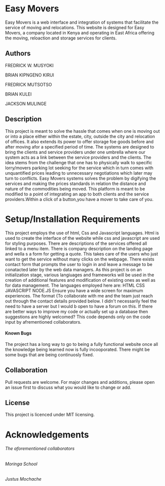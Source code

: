 # Easy Movers
Easy Movers is a web interface and integration of systems that facilitate the service of moving and relocations.
This website is designed for Easy Movers, a company located in Kenya and operating in East Africa offering the moving, reloaction and storage services for clients.

## Authors
FREDRICK W. MUSYOKI

BRIAN KIPNGENO KIRUI

FREDRICK MUTSOTSO

BRIAN KULEI

JACKSON MULINGE

## Description
This project is meant to solve the hassle that comes when one is moving out or into a place either within the estate, city, outside the city and relocation of offices. It also extends its power to offer storage foe goods before and after moving afor a specified period of time. The systems are designed to bring the clients and service providers under one umbrella where our system acts as a link between the service providers and the clients. The idea stems from the challenge that one has to physically walk to specific lorry/movers parking lot seeking for the service which in turn comes with unquantified prices leading to unnecessary negotiations which later may turn to conflicts. Easy Movers systems solves the problem by digifying the services and making the prices standards in relation the distance and nature of the commodities being moved. This platform is meant to be modified to a point of integrating an app to both clients and the service providers.Within a click of a button,you have a mover to take care of you.

# Setup/Installation Requirements
This project employs the use of html, Css and Javascript languages. Html is used to create the interface of the website while css and javascript are used for styling purposes. There are descriptions of the services offered all linked to a menu item. There is company description on the landing page and wella s a form for getting a quote. This takes care of the users who just want to get the service without many clicks on the webpage. There exists contact form that prompts the user to login in and leave a message to be conatacted later by the web data managers. As this project is on an initialization stage, various langiuages and frameworks will be used in the creation of additional features and modification of existing ones as well as for data management.
The languages employed here are:
HTML
CSS
JAVASCRIPT
NODE.JS
Ensure you have a wide screen for maximum experiences.
The 
format {To collaborate with me and the team just reach out through the contact details provided below.
I didn't necessarily feel the need to have a server but I would b open to have a forum on this. 
If there are better ways to improve my code or actually set up a database then suggestions are highly welcomed?
This code depends only on the code input by afrementioned collaborators.
#### Known Bugs
The project has a long way to go to being a fully functional website once all the knowledge being learned now is fully incooporated.
There might be some bugs that are being continuosly fixed.
## Collaboration
Pull requests are welcome. For major changes and additions, please open an issue first to discuss what you would like to change or add.
## License
This project is licenced under MIT licensing. 

# Acknowledgements
###### The aforementioned collaborators
###### Moringa School
###### Justus Mochache
